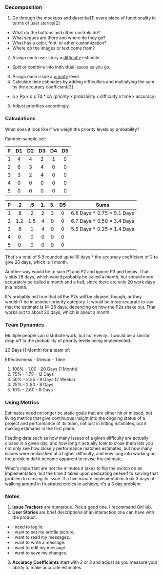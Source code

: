### Decomposition

1. Go through the mockups and describe[1] every piece of functionality in terms of user stories[2]
  * What do the buttons and other controls do?
  * What segues are there and where do they go?
  * What has a color, font, or other customization?
  * Where do the images or text come from?
2. Assign each user story a [difficulty](./Difficulty.md) estimate.
  * Split or combine into individual issues as you go.
3. Assign each issue a [priority](./Priority.md) level.
4. Calculate time estimates by adding difficulties and multiplying the sum by the accuracy coefficient[3]
  * p x Pp x d x Td * cA (priority x probability x difficulty x time x accuracy)
5. Adjust priorities accordingly.


### Calculations

What does it look like if we weigh the priority levels by probability?

Random sample set:

| P | D1 | D2 | D3 | D4 | D5 |
| :-: | :-: | :-: | :-: | :-: | :-: |
| 1 | 4 | 4 | 2 | 1 | 0 |
| 2 | 6 | 3 | 4 | 0 | 0 |
| 3 | 3 | 2 | 4 | 0 | 0 |
| 4 | 0 | 0 | 0 | 0 | 0 |
| 5 | 0 | 0 | 0 | 0 | 0 |

| P | .2 | .5 | 1. | 3. | D5 | Sums
| :-: | :-: | :-: | :-: | :-: | :-: | ---
| 1 | .8 |  2 |  2 |  3 |  0 | 6.8 Days * 0.75 = 5.1 Days
| 2 | 1.2 |  1.5 |  4 |  0 |  0 | 6.7 Days * 0.50 = 3.4 Days
| 3 | .6 |  1 |  4 |  0 |  0 | 5.6 Days * 0.25 = 1.4 Days
| 4 |  0 |  0 |  0 |  0 |  0 |
| 5 |  0 |  0 |  0 |  0 |  0 | 

That's a total of 9.9 rounded up to 10 days * the accuracy coefficient of 2 to give 20 days, which is 1 month.

Another way would be to sum P1 and P2 and ignore P3 and below. That yields 28 days, which would probably be called a month, but should more accurately be called a month and a half, since there are only 20 work days in a month.

It's probably not true that all the P2s will be cleared, though, or they wouldn't be in another priority category. It would be more accurate to say that the estimate is 14-28 days, depending on how the P2s shake out. That works out to about 20 days, which is about a month.


### Team Dynamics

Multiple people can distribute work, but not evenly. It would be a similar drop off to the probability of priority levels being implemented.

20 Days (1 Month) for a team of:

Effectiveness - Divisor - Time

1. 100% - 1.00 - 20 Days (1 Month)
2. 75% - 1.75 - 12 Days
3. 50% - 2.25 - 9 Days (2 Weeks)
4. 25% - 2.50 - 8 Days
5. 10% - 2.60 - 8 Days


### Using Metrics

Estimates need no longer be static goals that are either hit or missed, but living metrics that give continuous insight into the ongoing status of a project and performance of its team, not just in hitting estimates, but it making estimates in the first place.

Feeding data such as how many issues of a given difficulty are actually closed in a given day, and how long it actually took to close them lets you not only see how closely performance matches estimates, but how many issues were reclassfied at a higher difficulty, and how long into working on the problem did it become apparent to revise the estimate.

What's important are not the minutes it takes to flip the switch on an implementation, but the time it takes upon dedicating oneself to solving that problem to closing its issue. If a five minute implementation took 3 days of walking around in frustrated circles to achieve, it's a 3 day problem.


### Notes

1. __Issue Trackers__ are numerous. Pick a good one. I recommend GitHub.
2. __User Stories__ are brief descriptions of an interaction one can have with the product.
  * I need to log in.
  * I want to set my profile picture.
  * I want to read my messages.
  * I want to write a message.
  * I want to edit my message.
  * I want to save my changes.
3. __Accuracy Coefficients__ start with 2 or 3 and adjust as you measure your ability to make accurate estimates.
